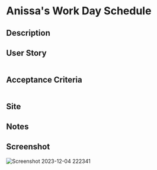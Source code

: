 # Anissa's Work Day Schedule

## Description

## User Story
```

```
## Acceptance Criteria
```

```
## Site

## Notes

## Screenshot
![Screenshot 2023-12-04 222341](https://github.com/Anissa1021/anissa-work-day-schedule/assets/144497679/d83188ee-4140-4edd-a71c-1c0c1ef6d577)
